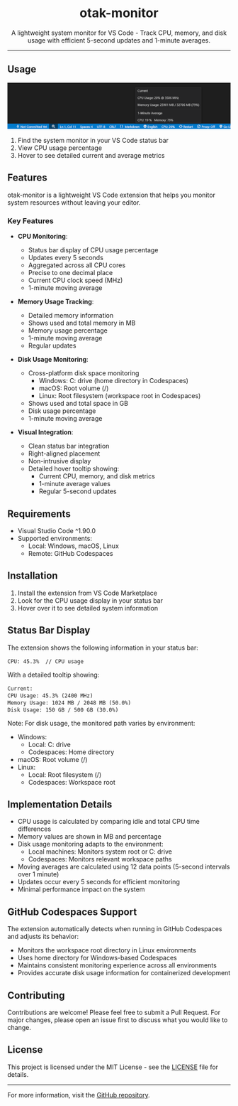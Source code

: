 <p align="center">
  <h1 align="center">otak-monitor</h1>
  <p align="center">A lightweight system monitor for VS Code - Track CPU, memory, and disk usage with efficient 5-second updates and 1-minute averages.</p>
</p>

---

## Usage

![System Monitor in Action](images/otak-monitor.png)

1. Find the system monitor in your VS Code status bar
2. View CPU usage percentage
3. Hover to see detailed current and average metrics

## Features

otak-monitor is a lightweight VS Code extension that helps you monitor system resources without leaving your editor.

### Key Features

- **CPU Monitoring**:
  - Status bar display of CPU usage percentage
  - Updates every 5 seconds
  - Aggregated across all CPU cores
  - Precise to one decimal place
  - Current CPU clock speed (MHz)
  - 1-minute moving average

- **Memory Usage Tracking**:
  - Detailed memory information
  - Shows used and total memory in MB
  - Memory usage percentage
  - 1-minute moving average
  - Regular updates

- **Disk Usage Monitoring**:
  - Cross-platform disk space monitoring
    - Windows: C: drive (home directory in Codespaces)
    - macOS: Root volume (/)
    - Linux: Root filesystem (workspace root in Codespaces)
  - Shows used and total space in GB
  - Disk usage percentage
  - 1-minute moving average

- **Visual Integration**:
  - Clean status bar integration
  - Right-aligned placement
  - Non-intrusive display
  - Detailed hover tooltip showing:
    - Current CPU, memory, and disk metrics
    - 1-minute average values
    - Regular 5-second updates

## Requirements

- Visual Studio Code ^1.90.0
- Supported environments:
  - Local: Windows, macOS, Linux
  - Remote: GitHub Codespaces

## Installation

1. Install the extension from VS Code Marketplace
2. Look for the CPU usage display in your status bar
3. Hover over it to see detailed system information

## Status Bar Display

The extension shows the following information in your status bar:

```
CPU: 45.3%  // CPU usage
```

With a detailed tooltip showing:
```
Current:
CPU Usage: 45.3% (2400 MHz)
Memory Usage: 1024 MB / 2048 MB (50.0%)
Disk Usage: 150 GB / 500 GB (30.0%)
```

Note: For disk usage, the monitored path varies by environment:
- Windows:
  - Local: C: drive
  - Codespaces: Home directory
- macOS: Root volume (/)
- Linux:
  - Local: Root filesystem (/)
  - Codespaces: Workspace root

## Implementation Details

- CPU usage is calculated by comparing idle and total CPU time differences
- Memory values are shown in MB and percentage
- Disk usage monitoring adapts to the environment:
  - Local machines: Monitors system root or C: drive
  - Codespaces: Monitors relevant workspace paths
- Moving averages are calculated using 12 data points (5-second intervals over 1 minute)
- Updates occur every 5 seconds for efficient monitoring
- Minimal performance impact on the system

## GitHub Codespaces Support

The extension automatically detects when running in GitHub Codespaces and adjusts its behavior:
- Monitors the workspace root directory in Linux environments
- Uses home directory for Windows-based Codespaces
- Maintains consistent monitoring experience across all environments
- Provides accurate disk usage information for containerized development

## Contributing

Contributions are welcome! Please feel free to submit a Pull Request. For major changes, please open an issue first to discuss what you would like to change.

## License

This project is licensed under the MIT License - see the [LICENSE](LICENSE) file for details.

---

For more information, visit the [GitHub repository](https://github.com/tsuyoshi-otake-system-exe-jp/otak-monitor).
